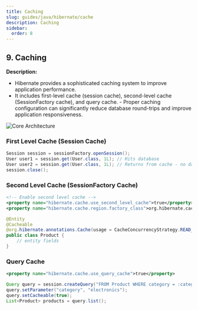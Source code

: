 ```yaml
---
title: Caching
slug: guides/java/hibernate/cache
description: Caching
sidebar:
  order: 8
---
```


## 9. Caching

**Description:**  
- Hibernate provides a sophisticated caching system to improve application performance. 
- It includes first-level cache (session cache), second-level cache (SessionFactory cache), and query cache. - Proper caching configuration can significantly reduce database round-trips and improve application responsiveness.

![Core Architecture](/img/java/hibernate/caching.svg)

### First Level Cache (Session Cache)
```java
Session session = sessionFactory.openSession();
User user1 = session.get(User.class, 1L); // Hits database
User user2 = session.get(User.class, 1L); // Returns from cache - no database hit
session.close();
```

### Second Level Cache (SessionFactory Cache)
```xml
<!-- Enable second level cache -->
<property name="hibernate.cache.use_second_level_cache">true</property>
<property name="hibernate.cache.region.factory_class">org.hibernate.cache.ehcache.EhCacheRegionFactory</property>
```

```java
@Entity
@Cacheable
@org.hibernate.annotations.Cache(usage = CacheConcurrencyStrategy.READ_WRITE)
public class Product {
    // entity fields
}
```

### Query Cache
```xml
<property name="hibernate.cache.use_query_cache">true</property>
```

```java
Query query = session.createQuery("FROM Product WHERE category = :category");
query.setParameter("category", "electronics");
query.setCacheable(true);
List<Product> products = query.list();
```